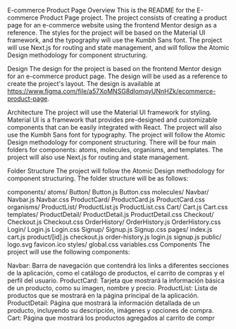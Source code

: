E-commerce Product Page
Overview
This is the README for the E-commerce Product Page project. The project consists of creating a product page for an e-commerce website using the frontend Mentor design as a reference. The styles for the project will be based on the Material UI framework, and the typography will use the Kumbh Sans font. The project will use Next.js for routing and state management, and will follow the Atomic Design methodology for component structuring.

Design
The design for the project is based on the frontend Mentor design for an e-commerce product page. The design will be used as a reference to create the project's layout. The design is available at https://www.figma.com/file/a57XoMNSG8dlomqyUNnHZk/ecommerce-product-page.

Architecture
The project will use the Material UI framework for styling. Material UI is a framework that provides pre-designed and customizable components that can be easily integrated with React. The project will also use the Kumbh Sans font for typography. The project will follow the Atomic Design methodology for component structuring. There will be four main folders for components: atoms, molecules, organisms, and templates. The project will also use Next.js for routing and state management.

Folder Structure
The project will follow the Atomic Design methodology for component structuring. The folder structure will be as follows:

components/
atoms/
Button/
Button.js
Button.css
molecules/
Navbar/
Navbar.js
Navbar.css
ProductCard/
ProductCard.js
ProductCard.css
organisms/
ProductList/
ProductList.js
ProductList.css
Cart/
Cart.js
Cart.css
templates/
ProductDetail/
ProductDetail.js
ProductDetail.css
Checkout/
Checkout.js
Checkout.css
OrderHistory/
OrderHistory.js
OrderHistory.css
Login/
Login.js
Login.css
Signup/
Signup.js
Signup.css
pages/
index.js
cart.js
product/[id].js
checkout.js
order-history.js
login.js
signup.js
public/
logo.svg
favicon.ico
styles/
global.css
variables.css
Components
The project will use the following components:

Navbar: Barra de navegación que contendrá los links a diferentes secciones de la aplicación, como el catálogo de productos, el carrito de compras y el perfil del usuario.
ProductCard: Tarjeta que mostrará la información básica de un producto, como su imagen, nombre y precio.
ProductList: Lista de productos que se mostrará en la página principal de la aplicación.
ProductDetail: Página que mostrará la información detallada de un producto, incluyendo su descripción, imágenes y opciones de compra.
Cart: Página que mostrará los productos agregados al carrito de compr
